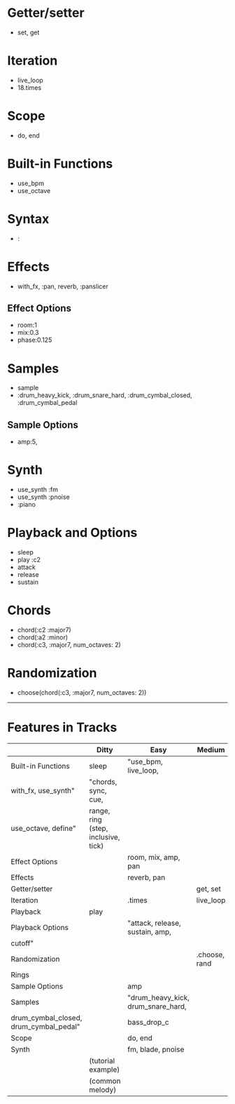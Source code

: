 # Getter/setter
- set, get
# Iteration
- live_loop
- 18.times
# Scope
- do, end
# Built-in Functions
- use_bpm
- use_octave
# Syntax
- :
# Effects 
- with_fx, :pan, reverb, :panslicer
## Effect Options
- room:1
- mix:0.3
- phase:0.125
# Samples
- sample
- :drum_heavy_kick, :drum_snare_hard, :drum_cymbal_closed, :drum_cymbal_pedal
## Sample Options
- amp:5, 
# Synth
- use_synth :fm
- use_synth :pnoise
- :piano
# Playback and Options
- sleep
- play :c2
- attack
- release
- sustain
# Chords
- chord(:c2 :major7)
- chord(:a2 :minor)
- chord(:c3, :major7, num_octaves: 2)
# Randomization
- choose(chord(:c3, :major7, num_octaves: 2))

--------

# Features in Tracks

|                                            | Ditty                               | Easy                                   | Medium        | Hard |
| ---                                        | -----                               | ----                                   | ------        | ---- |
| Built-in Functions                         | sleep                               | "use\_bpm, live\_loop,                 |               |      |
| with\_fx, use\_synth"                      | "chords, sync, cue,                 |                                        |               |      |
| use\_octave, define"                       | range, ring (step, inclusive, tick) |                                        |               |      |
| Effect Options                             |                                     | room, mix, amp, pan                    |               |      |
| Effects                                    |                                     | reverb, pan                            |               |      |
| Getter/setter                              |                                     |                                        | get, set      |      |
| Iteration                                  |                                     | .times                                 | live\_loop    |      |
| Playback                                   | play                                |                                        |               |      |
| Playback Options                           |                                     | "attack, release, sustain, amp,        |               |      |
| cutoff"                                    |                                     |                                        |               |      |
| Randomization                              |                                     |                                        | .choose, rand |      |
| Rings                                      |                                     |                                        |               | ring |
| Sample Options                             |                                     | amp                                    |               |      |
| Samples                                    |                                     | "drum\_heavy\_kick, drum\_snare\_hard, |               |      |
| drum\_cymbal\_closed, drum\_cymbal\_pedal" |                                     | bass\_drop\_c                          |               |      |
| Scope                                      |                                     | do, end                                |               |      |
| Synth                                      |                                     | fm, blade, pnoise                      |               |      |
|                                            | (tutorial example)                  |                                        |               |      |
|                                            | (common melody)                     |                                        |               |      |
